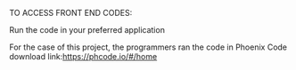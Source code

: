 TO ACCESS FRONT END CODES:

Run the code in your preferred application

For the case of this project, the programmers ran the code in Phoenix Code
download link:https://phcode.io/#/home
